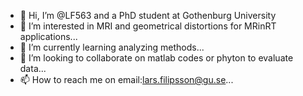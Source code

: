 - 👋 Hi, I’m @LF563 and a PhD student at Gothenburg University
- 👀 I’m interested in MRI and geometrical distortions for  MRinRT applications...
- 🌱 I’m currently learning analyzing methods...
- 💞️ I’m looking to collaborate on matlab codes or phyton to evaluate data...
- 📫 How to reach me on email:lars.filipsson@gu.se...

<!---
LF563/LF563 is a ✨ special ✨ repository because its `README.md` (this file) appears on your GitHub profile.
You can click the Preview link to take a look at your changes.
--->
